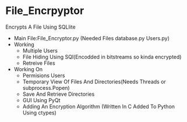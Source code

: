 # File_Encrpyptor
 Encrypts A File Using SQLlite
- Main File:File_Encryptor.py (Needed Files database.py Users.py)
- Working
	- Multiple Users
	- File Hiding Using SQl(Encodded in bitstreams so kinda encrypted)
	- Retreive Files
- Working On
    - Permisions Users
    - Temporary View Of Files And Directories(Needs Threads or subprocess.Popen)
    - Save And Retrieve Directories
    - GUI Using PyQt
    - Adding An Encryption Algorithm (Written In C Added To Python Using ctypes)
